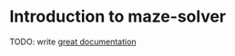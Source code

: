 # Introduction to maze-solver

TODO: write [great documentation](http://jacobian.org/writing/what-to-write/)
